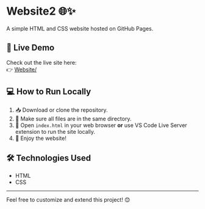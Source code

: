 # Website2 🌐✨

A simple HTML and CSS website hosted on GitHub Pages.

## 🚀 Live Demo

Check out the live site here:  
👉 [Website/](https://hamidur0x.github.io/website2/)

## 💻 How to Run Locally

1. 📥 Download or clone the repository.  
2. 📂 Make sure all files are in the same directory.  
3. 🌟 Open `index.html` in your web browser **or** use VS Code Live Server extension to run the site locally.  
4. 🎉 Enjoy the website!

## 🛠️ Technologies Used

- HTML  
- CSS

---

Feel free to customize and extend this project! 😊

